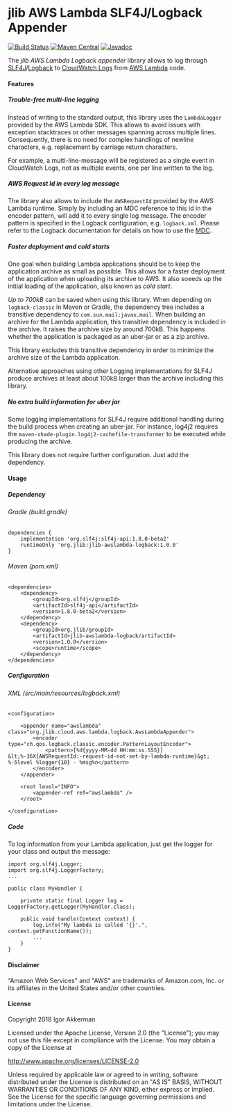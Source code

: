 # jlib AWS Lambda SLF4J/Logback Appender

[![Build Status](https://travis-ci.org/jlib-framework/jlib-awslambda-logback.svg?branch=master)](https://travis-ci.org/jlib-framework/jlib-awslambda-logback)
[![Maven Central](https://maven-badges.herokuapp.com/maven-central/org.jlib/jlib-awslambda-logback/badge.svg)](https://maven-badges.herokuapp.com/maven-central/org.jlib/jlib-awslambda-logback)
[![Javadoc](https://www.javadoc.io/badge/org.jlib/jlib-awslambda-logback.svg)](http://www.javadoc.io/doc/org.jlib/jlib-awslambda-logback)

The _jlib AWS Lambda Logback appender_ library allows to log through [SLF4J](https://www.slf4j.org/)/[Logback](https://logback.qos.ch/) 
to [CloudWatch Logs](https://docs.aws.amazon.com/AmazonCloudWatch/latest/logs/WhatIsCloudWatchLogs.html) 
from [AWS Lambda](https://aws.amazon.com/de/lambda) code.

#### Features
##### Trouble-free multi-line logging
Instead of writing to the standard output, this library uses the `LambdaLogger` provided by the AWS Lambda SDK.
This allows to avoid issues with exception stacktraces or other messages spanning across multiple lines.
Consequently, there is no need for complex handlings of newline characters, 
e.g. replacement by carriage return characters.

For example, a multi-line-message will be registered as a single event in CloudWatch Logs,
not as multiple events, one per line written to the log.

##### AWS Request Id in every log message
The library also allows to include the `AWSRequestId` provided by the AWS Lambda runtime.
Simply by including an MDC reference to this id in the encoder pattern, will add it to every single log message. 
The encoder pattern is specified in the Logback configuration, e.g. `logback.xml`.
Please refer to the Logback documentation for details on how to use the [MDC](https://logback.qos.ch/manual/mdc.html). 

##### Faster deployment and cold starts
One goal when building Lambda applications should be to keep the application archive as small as possible.
This allows for a faster deployment of the application when uploading its archive to AWS.
It also soeeds up the initial loading of the application, also known as _cold start_.

_Up to 700kB_ can be saved when using this library.
When depending on `logback-classic` in Maven or Gradle, 
the dependency tree includes a transitive dependency to `com.sun.mail:javax.mail`.
When building an archive for the Lambda application,
this transitive dependency is included in the archive.
It raises the archive size by around 700kB.
This happens whether the application is packaged as an uber-jar or as a zip archive.

This library excludes this transitive dependency 
in order to minimize the archive size of the Lambda application.

Alternative approaches using other Logging implementations for SLF4J produce archives at least
about 100kB larger than the archive including this library.

##### No extra build information for uber jar
Some logging implementations for SLF4J require additional handling during the build process when creating an uber-jar.
For instance, log4j2 requires the `maven-shade-plugin.log4j2-cachefile-transformer` to be executed while producing the archive.

This library does not require further configuration. Just add the dependency.

#### Usage
##### Dependency
###### Gradle (build.gradle)
    dependencies {
        implementation 'org.slf4j:slf4j-api:1.8.0-beta2'
        runtimeOnly 'org.jlib:jlib-awslambda-logback:1.0.0'
    }
    
###### Maven (pom.xml)
    <dependencies>
        <dependency>
            <groupId>org.slf4j</groupId>
            <artifactId>slf4j-api</artifactId>
            <version>1.8.0-beta2</version>
        </dependency>
        <dependency>
            <groupId>org.jlib/groupId>
            <artifactId>jlib-awslambda-logback/artifactId>
            <version>1.0.0</version>
            <scope>runtime</scope>
        </dependency>
    </dependencies>

##### Configuration
###### XML (src/main/resources/logback.xml)
    <configuration>
    
        <appender name="awslambda" class="org.jlib.cloud.aws.lambda.logback.AwsLambdaAppender">
            <encoder type="ch.qos.logback.classic.encoder.PatternLayoutEncoder">
                <pattern>[%d{yyyy-MM-dd HH:mm:ss.SSS}] &lt;%-36X{AWSRequestId:-request-id-not-set-by-lambda-runtime}&gt; %-5level %logger{10} - %msg%n</pattern>
            </encoder>
        </appender>
    
        <root level="INFO">
            <appender-ref ref="awslambda" />
        </root>
    
    </configuration>
    
##### Code
To log information from your Lambda application, just get the logger for your class and output the message:

    import org.slf4j.Logger;
    import org.slf4j.LoggerFactory;
    ...
    
    public class MyHandler {
    
        private static final Logger log = LoggerFactory.getLogger(MyHandler.class);
         
        public void handle(Context context) {
            log.info("My lambda is called '{}'.", context.getFunctionName());
            ...
        }
    }

#### Disclaimer
“Amazon Web Services" and "AWS" are trademarks of Amazon.com, Inc. or its affiliates in the United States and/or other countries.

#### License
Copyright 2018 Igor Akkerman

Licensed under the Apache License, Version 2.0 (the "License");
you may not use this file except in compliance with the License.
You may obtain a copy of the License at

   http://www.apache.org/licenses/LICENSE-2.0

Unless required by applicable law or agreed to in writing, software
distributed under the License is distributed on an "AS IS" BASIS,
WITHOUT WARRANTIES OR CONDITIONS OF ANY KIND, either express or implied.
See the License for the specific language governing permissions and
limitations under the License.
